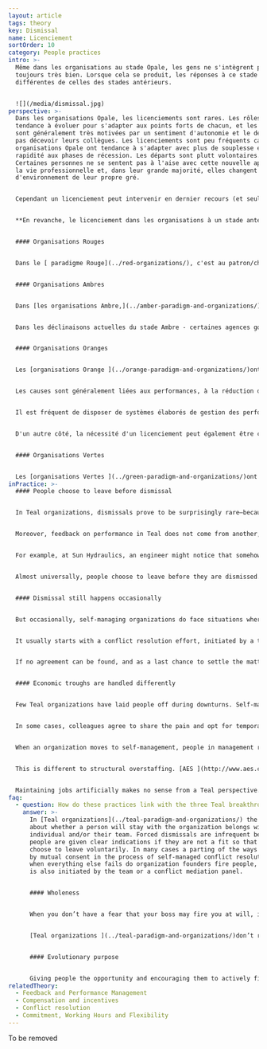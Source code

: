 ```yaml
---
layout: article
tags: theory
key: Dismissal
name: Licenciement
sortOrder: 10
category: People practices
intro: >-
  Même dans les organisations au stade Opale, les gens ne s'intègrent pas
  toujours très bien. Lorsque cela se produit, les réponses à ce stade sont
  différentes de celles des stades antérieurs.


  ![](/media/dismissal.jpg)
perspective: >-
  Dans les organisations Opale, les licenciements sont rares. Les rôles ont
  tendance à évoluer pour s'adapter aux points forts de chacun, et les personnes
  sont généralement très motivées par un sentiment d'autonomie et le désir de ne
  pas décevoir leurs collègues. Les licenciements sont peu fréquents car les
  organisations Opale ont tendance à s'adapter avec plus de souplesse et de
  rapidité aux phases de récession. Les départs sont plutt volontaires.
  Certaines personnes ne se sentent pas à l'aise avec cette nouvelle approche de
  la vie professionnelle et, dans leur grande majorité, elles changent
  d'environnement de leur propre gré.


  Cependant un licenciement peut intervenir en dernier recours (et seulement si un processus de résolution de conflit par médiation n'aboutit pas). Dans ce cas, les émotions associées sont accueillies, les personnes et les choix sont respectés et un soutien est apporté. Ce départ est traité comme une opportunité d'apprentissage pour les deux parties.


  **En revanche, le licenciement dans les organisations à un stade antérieur peut être résumé comme suit:**.


  #### Organisations Rouges


  Dans le [ paradigme Rouge](../red-organizations/), c'est au patron/chef de décider qui licencier ou garder. Les processus formels ne sont pas de mise. Les départs volontaires peuvent être considérés comme une véritable trahison.


  #### Organisations Ambres


  Dans [les organisations Ambre,](../amber-paradigm-and-organizations/) les licenciements font souvent suite à un manque de discipline, ou à une violation des règles. Les conséquences sont généralement bien établies. Par exemple, une première infraction (comme arriver en retard) peut entraîner une suspension d'une journée. Une récidive peut entraîner le renvoi.


  Dans les déclinaisons actuelles du stade Ambre - certaines agences gouvernementales, organisations religieuses, écoles publiques, armée, etc. - l'emploi prolongé (voire à vie) est la norme. Ces relations à long terme peuvent s'étendre aux cercles sociaux. La menace d'un licenciement peut entraîner non seulement la perte d'un emploi, mais aussi celle du tissu social qui y est associé. Les personnes qui ne se sentent pas épanouies dans une organisation Ambre sont confrontées à un choix douloureux.


  #### Organisations Oranges


  Les [organisations Orange ](../orange-paradigm-and-organizations/)ont un large éventail de pratiques en matière de licenciement. L'autorité appartient généralement au patron (éventuellement après approbation ou conseil des RH).


  Les causes sont généralement liées aux performances, à la réduction des coûts ou à la réorientation stratégique de l'organisation. Il est rare que l'emploi soit garanti de manière implicite ou contractuelle.


  Il est fréquent de disposer de systèmes élaborés de gestion des performances. Le licenciement peut alors intervenir lorsque les tentatives pour améliorer des performances insuffisantes ont échoué.


  D'un autre côté, la nécessité d'un licenciement peut également être considérée comme une faille dans le processus d'embauche. Cela s'explique en partie par le fait que le coût de l'embauche d'une personne qui s'avère ensuite peu satisfaisante est élevé . Les indemnités de licenciement sont relativement courantes. Parfois, une aide à la recherche d'un nouvel emploi est proposée. Les organisations Orange peuvent avoir des pratiques de licenciement assez évoluées.


  #### Organisations Vertes


  Les [organisations Vertes ](../green-paradigm-and-organizations/)ont une grande tolérance à l'égard des différences individuelles et sont plus susceptibles de chercher une alternative au départ des gens. Les personnes qui ne se conforment pas aux règles et aux valeurs de la communauté peuvent se sentir marginalisées et, par conséquent, partir. En dehors de cela, les pratiques de licenciement sont similaires à celles du paradigme Orange.
inPractice: >-
  #### People choose to leave before dismissal


  In Teal organizations, dismissals prove to be surprisingly rare—because of the in-built flexibility. Self-management means people can customize a job at which they excel. A person with “performance issues” might shed one or more roles in which she is not strong and take up others that better match her skills, interests, and talents. In traditional workplaces, where a job is well defined, there is usually less flexibility.


  Moreover, feedback on performance in Teal does not come from another, remote level (like a boss or HR). It comes from colleagues. There is much less reason to find fault with their feelings about your performance. These are the people you need to work with everyday. If this feels awkward, you can take an adult decision to move on.


  For example, at Sun Hydraulics, an engineer might notice that somehow little work comes his way — few colleagues invite him to join their projects, or solicit his advice. At Buurtzorg, a nurse will feel in her interactions with colleagues that she doesn’t fit the team, or that self-management doesn’t suit her after all. About 25 nurses elect to leave each month for that reason (while 250 nurses join every month).


  Almost universally, people choose to leave before they are dismissed. And almost always the departure happens by mutual consent, and on a friendly basis. This does not change the fact that on a personal level the process can be painful. The self-managing context helps people realize that no one is to blame; that they are perhaps not meant for this kind of work.


  #### Dismissal still happens occasionally


  But occasionally, self-managing organizations do face situations where they need to part ways with people who don’t fit. Perhaps someone breaches company values, or systematically fails to follow the advice process (in many Teal organizations, failing to follow the advice process is the only “fireable” offense). In both of these cases, the fundamental fabric of self-management may be threatened. These situations don’t rely on a hierarchy for action, but on peer-based mechanisms.


  It usually starts with a conflict resolution effort, initiated by a team or an individual. They talk with the person in question and try to find a mutually agreeable solution. If this fails, they can call a mediator, or a panel, to facilitate resolution. In most cases, this brings resolution. In some cases, the person and the team decide on some mutual commitments and give it another go. In others, the person comes to see that trust is irrevocably broken and understands it is time to leave.


  If no agreement can be found, and as a last chance to settle the matter, the team may ask an owner/founder to mediate. In the rare cases where even that fails, the team can ask the founder to put an end to the person’s employment. This process, with some variations, is followed at [Buurtzorg ](http://www.buurtzorgnederland.com/)and [Morning Star](http://www.morningstarco.com/).


  #### Economic troughs are handled differently


  Few Teal organizations have laid people off during downturns. Self-managing organizations are exceedingly flexible and accumulate little overhead. They weather downturns better than traditional organizations. [FAVI ](http://www.favi.com/)and [Sun Hydraulics](http://www.sunhydraulics.com/), for example, have both withstood severe recessions (with revenue decreases of 30 to 50 percent) without layoffs.


  In some cases, colleagues agree to share the pain and opt for temporary pay reductions. From a Teal perspective, it would be improper to lay off colleagues just to boost profits for a few months if the overstaffing is deemed to be only temporary.


  When an organization moves to self-management, people in management roles are no longer needed. Zappos faced that situation and offered former managers substantial time and assistance to find new roles where they could add value. They also offered all employees a generous severance payment if they did not feel fully committed to the new organization. ^\[Quartz's article "Internal Memo: Zappos is offering severance to employees who aren’t all in with Holacracy"].


  This is different to structural overstaffing. [AES ](http://www.aes.com/)faced this many times with power plants it bought in Eastern Europe, Asia, Latin America, and Africa. In some cases, the previous government owners had used the plants to create artificial jobs. After acquisition, AES swiftly reduced the number of employees, mainly via a generous voluntary severance program. Only rarely were people asked to leave. In Panama, AES created a loan fund for employees who took the package. This helped many to start new businesses.


  Maintaining jobs artificially makes no sense from a Teal perspective. A concern about job security is partly inspired by fear. It neglects the truth that everything changes. It dismisses the possibility that a person whose talents are wasted in an overstaffed organization might find a better way to express his gifts where they are needed. Life is continuously unfolding; dismissals and even layoffs can be part of that unfolding, although they are rare in self-managed structures.
faq:
  - question: How do these practices link with the three Teal breakthroughs?
    answer: >-
      In [Teal organizations](../teal-paradigm-and-organizations/) the decision
      about whether a person will stay with the organization belongs with that
      individual and/or their team. Forced dismissals are infrequent because
      people are given clear indications if they are not a fit so that they can
      choose to leave voluntarily. In many cases a parting of the ways happens
      by mutual consent in the process of self-managed conflict resolution. Only
      when everything else fails do organization founders fire people, but this
      is also initiated by the team or a conflict mediation panel.


      #### Wholeness


      When you don’t have a fear that your boss may fire you at will, it’s easier to show up fully at work. If you’re not being judged and do not depend on adhering to a set of rules to stay in the job, you tend to bring your whole self to the workplace.


      [Teal organizations ](../teal-paradigm-and-organizations/)don’t reduce dismissals to cold, contractual transactions that avoid dealing with the emotions and pain. Instead, they accept and work with those human issues to turn departures into a learning experiences that can meaningfully enhance the person’s and the organization’s future path. 


      #### Evolutionary purpose


      Giving people the opportunity and encouraging them to actively find a new role in the company when they are not performing well or when their current role is no longer needed contributes to the organization’s ability to listen and understand what it is trying to become, to fulfill its [evolutionary purpose](../evolutionary-purpose/).
relatedTheory:
  - Feedback and Performance Management
  - Compensation and incentives
  - Conflict resolution
  - Commitment, Working Hours and Flexibility
---
```

To be removed